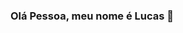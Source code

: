 ### Olá Pessoa, meu nome é Lucas  👋

<!--
**LucasAMiranda/LucasAMiranda** is a ✨ _special_ ✨ repository because its `README.md` (this file) appears on your GitHub profile.

<p> - 🔭 Eu trabalho como professor online freelancer de programação voltado para jovens e adultos</p>
<p> - 👯 Estou participando de comunidades e colaborando em blogs de estudos à distância</p>

-->





